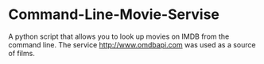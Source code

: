 # Command-Line-Movie-Servise
A python script that allows you to look up movies on IMDB from the command line. The service http://www.omdbapi.com was used as a source of films.
